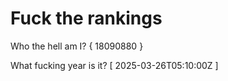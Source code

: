 # Fuck the rankings

Who the hell am I?
{ 18090880 }

What fucking year is it?
[ 2025-03-26T05:10:00Z ]
